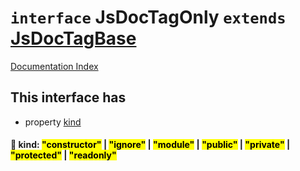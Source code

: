 # `interface` JsDocTagOnly `extends` [JsDocTagBase](../interface.JsDocTagBase/README.md)

[Documentation Index](../README.md)

## This interface has

- property [kind](#-kind-constructor--ignore--module--public--private--protected--readonly)


#### 📄 kind: <mark>"constructor"</mark> | <mark>"ignore"</mark> | <mark>"module"</mark> | <mark>"public"</mark> | <mark>"private"</mark> | <mark>"protected"</mark> | <mark>"readonly"</mark>



